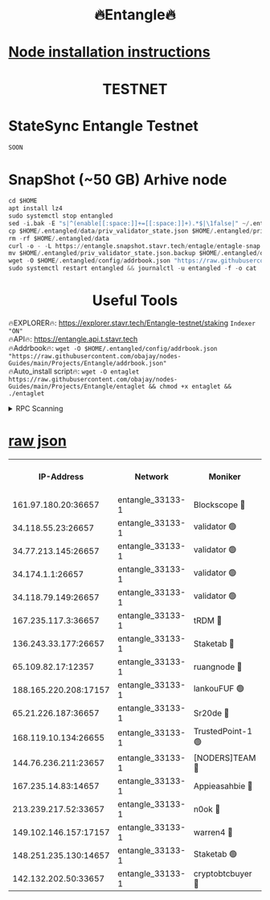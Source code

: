<h1 align="center"> 🔥Entangle🔥</h1>

[Node installation instructions](https://github.com/obajay/nodes-Guides/tree/main/Projects/Entangle)
=

<h1 align="center"> TESTNET</h1>

# StateSync Entangle Testnet
```python
SOON
```
# SnapShot (~50 GB) Arhive node
```python
cd $HOME
apt install lz4
sudo systemctl stop entangled
sed -i.bak -E "s|^(enable[[:space:]]+=[[:space:]]+).*$|\1false|" ~/.entangled/config/config.toml
cp $HOME/.entangled/data/priv_validator_state.json $HOME/.entangled/priv_validator_state.json.backup
rm -rf $HOME/.entangled/data
curl -o - -L https://entangle.snapshot.stavr.tech/entagle/entagle-snap.tar.lz4 | lz4 -c -d - | tar -x -C $HOME/.entangled --strip-components 2
mv $HOME/.entangled/priv_validator_state.json.backup $HOME/.entangled/data/priv_validator_state.json
wget -O $HOME/.entangled/config/addrbook.json "https://raw.githubusercontent.com/obajay/nodes-Guides/main/Projects/Entangle/addrbook.json"
sudo systemctl restart entangled && journalctl -u entangled -f -o cat
```
 <h1 align="center"> Useful Tools</h1>
 
🔥EXPLORER🔥: https://explorer.stavr.tech/Entangle-testnet/staking        `Indexer "ON"` \
🔥API🔥:      https://entangle.api.t.stavr.tech \
🔥Addrbook🔥: ```wget -O $HOME/.entangled/config/addrbook.json "https://raw.githubusercontent.com/obajay/nodes-Guides/main/Projects/Entangle/addrbook.json"``` \
🔥Auto_install script🔥:  `wget -O entaglet https://raw.githubusercontent.com/obajay/nodes-Guides/main/Projects/Entangle/entaglet && chmod +x entaglet && ./entaglet`


<details>
<summary>RPC Scanning</summary>

<h2 align="center"> We scan nodes in real time every 4 hours. And we provide the final result of RPC endpoints.
We cannot influence the operation of these nodes in any way. </h2>


```python
If Voting Power is higher than 0 --> then the Node is a validator of the network and may be subject to attack and be a potential threat to the chain.
```
```python
We marked such validators with a red symbol
```

</details>

[raw json](https://rpc-check.entangt.stavr.tech/entangt/rpc-entangt-result.json)
=


<table><tr><th>IP-Address</th><th>Network</th><th>Moniker</th><th>Latest Block Height</th><th>Earliest Block Height</th><th>Catching Up</th><th>Tx Index</th><th>Voting Power</th><th>Scan Time</th></tr><tr><td>161.97.180.20:36657</td><td>entangle_33133-1</td><td>Blockscope 🔴</td><td>2639901</td><td>1</td><td>False</td><td>off</td><td>309757544522759</td><td>2024-03-14T12:47:20.774436965UTC</td></tr><tr><td>34.118.55.23:26657</td><td>entangle_33133-1</td><td>validator 🟢</td><td>2639902</td><td>1</td><td>False</td><td>on</td><td>0</td><td>2024-03-14T12:47:23.499483625UTC</td></tr><tr><td>34.77.213.145:26657</td><td>entangle_33133-1</td><td>validator 🟢</td><td>2639902</td><td>1</td><td>False</td><td>on</td><td>0</td><td>2024-03-14T12:47:26.087156890UTC</td></tr><tr><td>34.174.1.1:26657</td><td>entangle_33133-1</td><td>validator 🟢</td><td>2639902</td><td>1</td><td>False</td><td>on</td><td>0</td><td>2024-03-14T12:47:26.811668086UTC</td></tr><tr><td>34.118.79.149:26657</td><td>entangle_33133-1</td><td>validator 🟢</td><td>2639907</td><td>1</td><td>False</td><td>on</td><td>0</td><td>2024-03-14T12:47:50.488608797UTC</td></tr><tr><td>167.235.117.3:36657</td><td>entangle_33133-1</td><td>tRDM 🔴</td><td>2639909</td><td>1</td><td>False</td><td>on</td><td>216763321815022</td><td>2024-03-14T12:47:55.104509383UTC</td></tr><tr><td>136.243.33.177:26657</td><td>entangle_33133-1</td><td>Staketab 🔴</td><td>2639906</td><td>660001</td><td>False</td><td>on</td><td>181109033515616</td><td>2024-03-14T12:47:41.793242379UTC</td></tr><tr><td>65.109.82.17:12357</td><td>entangle_33133-1</td><td>ruangnode 🔴</td><td>2639901</td><td>1312001</td><td>False</td><td>off</td><td>661251739403730</td><td>2024-03-14T12:47:21.097294329UTC</td></tr><tr><td>188.165.220.208:17157</td><td>entangle_33133-1</td><td>lankouFUF 🟢</td><td>2639902</td><td>1910001</td><td>False</td><td>off</td><td>0</td><td>2024-03-14T12:47:25.814039580UTC</td></tr><tr><td>65.21.226.187:36657</td><td>entangle_33133-1</td><td>Sr20de 🔴</td><td>2639901</td><td>2049001</td><td>False</td><td>off</td><td>29534655065001</td><td>2024-03-14T12:47:18.215087447UTC</td></tr><tr><td>168.119.10.134:26655</td><td>entangle_33133-1</td><td>TrustedPoint-1 🟢</td><td>2639909</td><td>2268001</td><td>False</td><td>off</td><td>0</td><td>2024-03-14T12:47:55.324284296UTC</td></tr><tr><td>144.76.236.211:23657</td><td>entangle_33133-1</td><td>[NODERS]TEAM 🔴</td><td>2639904</td><td>2304001</td><td>False</td><td>off</td><td>26809518609480680</td><td>2024-03-14T12:47:39.545573976UTC</td></tr><tr><td>167.235.14.83:14657</td><td>entangle_33133-1</td><td>Appieasahbie 🔴</td><td>2639909</td><td>2436001</td><td>False</td><td>on</td><td>43265832790044774</td><td>2024-03-14T12:47:54.781579104UTC</td></tr><tr><td>213.239.217.52:33657</td><td>entangle_33133-1</td><td>n0ok 🔴</td><td>2639906</td><td>2539906</td><td>False</td><td>off</td><td>46611081777498279</td><td>2024-03-14T12:47:48.121516386UTC</td></tr><tr><td>149.102.146.157:17157</td><td>entangle_33133-1</td><td>warren4 🔴</td><td>2639903</td><td>2558001</td><td>False</td><td>on</td><td>505849050783707</td><td>2024-03-14T12:47:37.293273352UTC</td></tr><tr><td>148.251.235.130:14657</td><td>entangle_33133-1</td><td>Staketab 🟢</td><td>2639901</td><td>2617001</td><td>False</td><td>off</td><td>0</td><td>2024-03-14T12:47:17.927671844UTC</td></tr><tr><td>142.132.202.50:33657</td><td>entangle_33133-1</td><td>cryptobtcbuyer 🔴</td><td>2639901</td><td>2619001</td><td>False</td><td>off</td><td>38886577247155343</td><td>2024-03-14T12:47:20.481205355UTC</td></tr></table>
